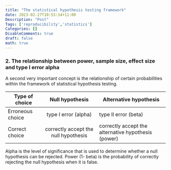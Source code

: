 ```yaml
---
title: "The statistical hypothesis testing framework"
date: 2023-02-27T10:53:14+11:00
Description: "Post"
Tags: ['reproducibility','statistics']
Categories: []
DisableComments: true
draft: false
math: true
---
```


### 2. The relationship between power, sample size, effect size and type I error alpha

A second very important concept is the relationship of certain probabilities within the framework of statistical hypothesis testing.

| Type of choice      | Null hypothesis                | Alternative hypothesis |
|---------------------|:----------------------------:|------------------------|
| Erroneous choice    | type I error (alpha)        | type II error (beta)   |
| Correct choice      | correctly accept the null hypothesis  | correctly accept the alternative hypothesis (power)  |

Alpha is the level of significance that is used to determine whether a null hypothesis can be rejected. Power (1- beta) is the probability of correctly rejecting the null hypothesis when it is false.

